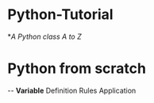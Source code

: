 # Python-Tutorial
**A Python class A to Z*
# Python from scratch
-- **Variable** 
    Definition
    Rules
    Application
